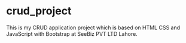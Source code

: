 # crud_project
This is my CRUD application project which is based on HTML CSS and JavaScript with Bootstrap at SeeBiz PVT LTD Lahore.
